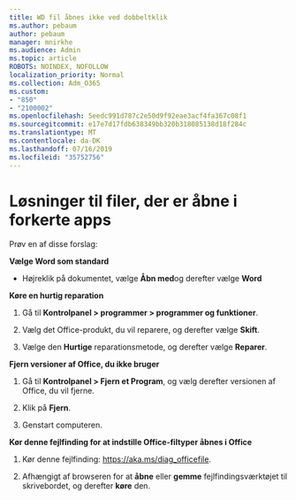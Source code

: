 ```yaml
---
title: WD fil åbnes ikke ved dobbeltklik
ms.author: pebaum
author: pebaum
manager: mnirkhe
ms.audience: Admin
ms.topic: article
ROBOTS: NOINDEX, NOFOLLOW
localization_priority: Normal
ms.collection: Adm_O365
ms.custom:
- "850"
- "2100002"
ms.openlocfilehash: 5eedc991d787c2e50d9f92eae3acf4fa367c08f1
ms.sourcegitcommit: e17e7d17fdb638349bb320b318085138d18f284c
ms.translationtype: MT
ms.contentlocale: da-DK
ms.lasthandoff: 07/16/2019
ms.locfileid: "35752756"
---
```

# <a name="solutions-for-files-opening-in-wrong-apps"></a>Løsninger til filer, der er åbne i forkerte apps

Prøv en af disse forslag:

**Vælge Word som standard**

* Højreklik på dokumentet, vælge **Åbn med**og derefter vælge **Word**

**Køre en hurtig reparation**

1. Gå til **Kontrolpanel > programmer > programmer og funktioner**.

2. Vælg det Office-produkt, du vil reparere, og derefter vælge **Skift**.

3. Vælge den **Hurtige** reparationsmetode, og derefter vælge **Reparer**.

**Fjern versioner af Office, du ikke bruger**

1. Gå til **Kontrolpanel > Fjern et Program**, og vælg derefter versionen af Office, du vil fjerne.

2. Klik på **Fjern**.

3. Genstart computeren.

**Kør denne fejlfinding for at indstille Office-filtyper åbnes i Office**

1. Kør denne fejlfinding: https://aka.ms/diag_officefile.

2. Afhængigt af browseren for at **åbne** eller **gemme** fejlfindingsværktøjet til skrivebordet, og derefter **køre** den.
